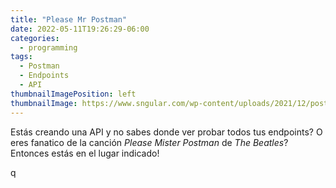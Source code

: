 ```yaml
---
title: "Please Mr Postman"
date: 2022-05-11T19:26:29-06:00
categories:
  - programming
tags:
  - Postman
  - Endpoints
  - API
thumbnailImagePosition: left
thumbnailImage: https://www.sngular.com/wp-content/uploads/2021/12/postman-logo-vert-2018.jpg
---
```


Estás creando una API y no sabes donde ver probar todos tus endpoints? O eres fanatico de la canción 
*Please Mister Postman* de *The Beatles*? Entonces estás en el lugar indicado!

<!--more-->
q






